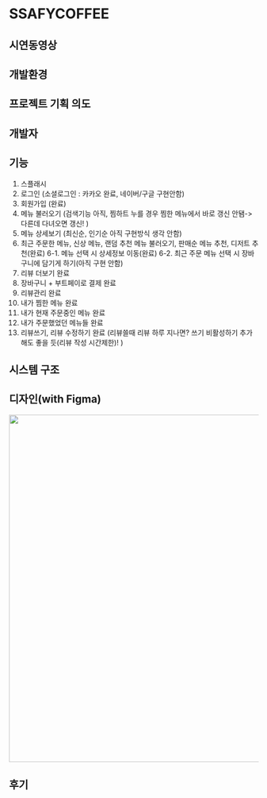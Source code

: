 # SSAFYCOFFEE

## 시연동영상

## 개발환경

## 프로젝트 기획 의도

## 개발자

## 기능
 1. 스플래시
 2. 로그인 (소셜로그인 : 카카오 완료, 네이버/구글 구현안함)
 3. 회원가입 (완료)
 4. 메뉴 불러오기 (검색기능 아직, 찜하트 누를 경우 찜한 메뉴에서 바로 갱신 안됌-> 다른데 다녀오면 갱신! )
 5. 메뉴 상세보기 (최신순, 인기순 아직 구현방식 생각 안함)
 6. 최근 주문한 메뉴, 신상 메뉴, 랜덤 추천 메뉴 불러오기, 판매순 메뉴 추천, 디저트 추천(완료)
 6-1. 메뉴 선택 시 상세정보 이동(완료)
 6-2. 최근 주문 메뉴 선택 시 장바구니에 담기게 하기(아직 구현 안함)
 7. 리뷰 더보기 완료
 8. 장바구니 + 부트페이로 결제 완료
 9. 리뷰관리 완료
 10. 내가 찜한 메뉴 완료
 11. 내가 현재 주문중인 메뉴 완료
 12. 내가 주문했었던 메뉴들 완료
 13. 리뷰쓰기, 리뷰 수정하기 완료 (리뷰쓸때 리뷰 하루 지나면? 쓰기 비활성하기 추가해도 좋을 듯(리뷰 작성 시간제한)! )

## 시스템 구조

## 디자인(with Figma)
<img src="https://user-images.githubusercontent.com/40493508/172805909-5b688508-12fc-49a1-b408-0e335a9fbc4d.png" width="1000" height="700">

## 후기

